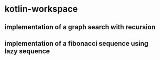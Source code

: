 # kotlin-workspace

## implementation of a graph search with recursion

## implementation of a fibonacci sequence using lazy sequence
